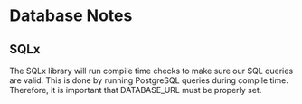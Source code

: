 # Database Notes

## SQLx

The SQLx library will run compile time checks to make sure our SQL queries are valid. This is done by running PostgreSQL queries during compile time. Therefore, it is important that DATABASE_URL must be properly set.
